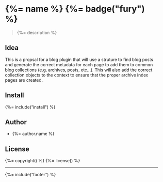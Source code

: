 # {%= name %} {%= badge("fury") %}

> {%= description %}

## Idea
This is a propsal for a blog plugin that will use a struture to find
blog posts and generate the correct metadata for each page to add them
to common blog collections (e.g. archives, posts, etc...). This will
also add the correct collection objects to the context to ensure that
the proper archive index pages are created.

## Install
{%= include("install") %}

## Author
 * {%= author.name %}

## License
{%= copyright() %}
{%= license() %}

***

{%= include("footer") %}
